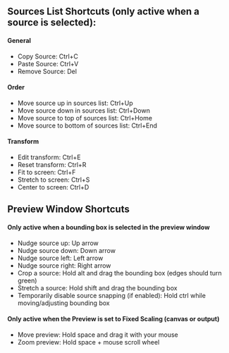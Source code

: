 ## Sources List Shortcuts (only active when a source is selected):
#### General
* Copy Source: Ctrl+C
* Paste Source: Ctrl+V
* Remove Source: Del

#### Order
* Move source up in sources list: Ctrl+Up
* Move source down in sources list: Ctrl+Down
* Move source to top of sources list: Ctrl+Home
* Move source to bottom of sources list: Ctrl+End

#### Transform
* Edit transform: Ctrl+E
* Reset transform: Ctrl+R
* Fit to screen: Ctrl+F
* Stretch to screen: Ctrl+S
* Center to screen: Ctrl+D

## Preview Window Shortcuts
#### Only active when a bounding box is selected in the preview window
* Nudge source up: Up arrow
* Nudge source down: Down arrow
* Nudge source left: Left arrow
* Nudge source right: Right arrow
* Crop a source: Hold alt and drag the bounding box (edges should turn green)
* Stretch a source: Hold shift and drag the bounding box
* Temporarily disable source snapping (if enabled): Hold ctrl while moving/adjusting bounding box

#### Only active when the Preview is set to Fixed Scaling (canvas or output)
* Move preview: Hold space and drag it with your mouse
* Zoom preview: Hold space + mouse scroll wheel